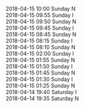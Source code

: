 2018-04-15 10:00 Sunday  N  
2018-04-15 09:55 Sunday  I  
2018-04-15 09:50 Sunday  N  
2018-04-15 09:45 Sunday  I  
2018-04-15 08:45 Sunday  N  
2018-04-15 08:15 Sunday  I  
2018-04-15 08:10 Sunday  N  
2018-04-15 02:00 Sunday  I  
2018-04-15 01:55 Sunday  N  
2018-04-15 01:50 Sunday  I  
2018-04-15 01:45 Sunday  N  
2018-04-15 01:30 Sunday  I  
2018-04-15 01:25 Sunday  N  
2018-04-14 19:40 Saturday  I  
2018-04-14 19:35 Saturday  N  
